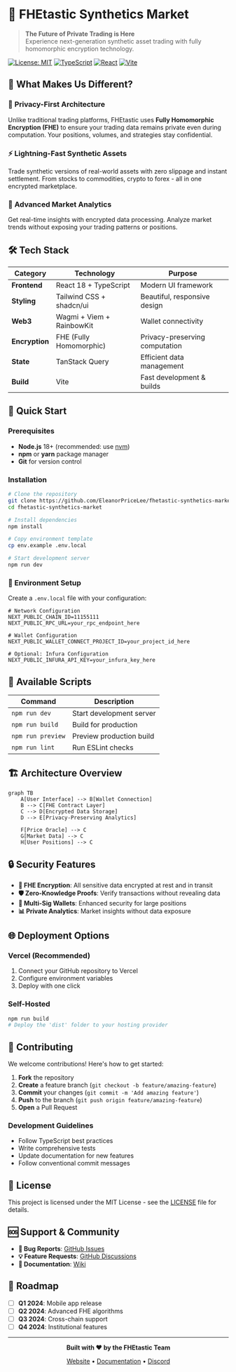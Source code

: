 # 🚀 FHEtastic Synthetics Market

> **The Future of Private Trading is Here**  
> Experience next-generation synthetic asset trading with fully homomorphic encryption technology.

[![License: MIT](https://img.shields.io/badge/License-MIT-yellow.svg)](https://opensource.org/licenses/MIT)
[![TypeScript](https://img.shields.io/badge/TypeScript-007ACC?logo=typescript&logoColor=white)](https://www.typescriptlang.org/)
[![React](https://img.shields.io/badge/React-20232A?logo=react&logoColor=61DAFB)](https://reactjs.org/)
[![Vite](https://img.shields.io/badge/Vite-646CFF?logo=vite&logoColor=white)](https://vitejs.dev/)

## 🌟 What Makes Us Different?

### 🔐 **Privacy-First Architecture**
Unlike traditional trading platforms, FHEtastic uses **Fully Homomorphic Encryption (FHE)** to ensure your trading data remains private even during computation. Your positions, volumes, and strategies stay confidential.

### ⚡ **Lightning-Fast Synthetic Assets**
Trade synthetic versions of real-world assets with zero slippage and instant settlement. From stocks to commodities, crypto to forex - all in one encrypted marketplace.

### 🎯 **Advanced Market Analytics**
Get real-time insights with encrypted data processing. Analyze market trends without exposing your trading patterns or positions.

## 🛠️ Tech Stack

| Category | Technology | Purpose |
|----------|------------|---------|
| **Frontend** | React 18 + TypeScript | Modern UI framework |
| **Styling** | Tailwind CSS + shadcn/ui | Beautiful, responsive design |
| **Web3** | Wagmi + Viem + RainbowKit | Wallet connectivity |
| **Encryption** | FHE (Fully Homomorphic) | Privacy-preserving computation |
| **State** | TanStack Query | Efficient data management |
| **Build** | Vite | Fast development & builds |

## 🚀 Quick Start

### Prerequisites
- **Node.js** 18+ (recommended: use [nvm](https://github.com/nvm-sh/nvm))
- **npm** or **yarn** package manager
- **Git** for version control

### Installation

```bash
# Clone the repository
git clone https://github.com/EleanorPriceLee/fhetastic-synthetics-market.git
cd fhetastic-synthetics-market

# Install dependencies
npm install

# Copy environment template
cp env.example .env.local

# Start development server
npm run dev
```

### 🔧 Environment Setup

Create a `.env.local` file with your configuration:

```env
# Network Configuration
NEXT_PUBLIC_CHAIN_ID=11155111
NEXT_PUBLIC_RPC_URL=your_rpc_endpoint_here

# Wallet Configuration  
NEXT_PUBLIC_WALLET_CONNECT_PROJECT_ID=your_project_id_here

# Optional: Infura Configuration
NEXT_PUBLIC_INFURA_API_KEY=your_infura_key_here
```

## 📱 Available Scripts

| Command | Description |
|---------|-------------|
| `npm run dev` | Start development server |
| `npm run build` | Build for production |
| `npm run preview` | Preview production build |
| `npm run lint` | Run ESLint checks |

## 🏗️ Architecture Overview

```mermaid
graph TB
    A[User Interface] --> B[Wallet Connection]
    B --> C[FHE Contract Layer]
    C --> D[Encrypted Data Storage]
    D --> E[Privacy-Preserving Analytics]
    
    F[Price Oracle] --> C
    G[Market Data] --> C
    H[User Positions] --> C
```

## 🔒 Security Features

- **🔐 FHE Encryption**: All sensitive data encrypted at rest and in transit
- **🛡️ Zero-Knowledge Proofs**: Verify transactions without revealing data
- **🔑 Multi-Sig Wallets**: Enhanced security for large positions
- **📊 Private Analytics**: Market insights without data exposure

## 🌐 Deployment Options

### Vercel (Recommended)
1. Connect your GitHub repository to Vercel
2. Configure environment variables
3. Deploy with one click

### Self-Hosted
```bash
npm run build
# Deploy the 'dist' folder to your hosting provider
```

## 🤝 Contributing

We welcome contributions! Here's how to get started:

1. **Fork** the repository
2. **Create** a feature branch (`git checkout -b feature/amazing-feature`)
3. **Commit** your changes (`git commit -m 'Add amazing feature'`)
4. **Push** to the branch (`git push origin feature/amazing-feature`)
5. **Open** a Pull Request

### Development Guidelines
- Follow TypeScript best practices
- Write comprehensive tests
- Update documentation for new features
- Follow conventional commit messages

## 📄 License

This project is licensed under the MIT License - see the [LICENSE](LICENSE) file for details.

## 🆘 Support & Community

- **🐛 Bug Reports**: [GitHub Issues](https://github.com/EleanorPriceLee/fhetastic-synthetics-market/issues)
- **💡 Feature Requests**: [GitHub Discussions](https://github.com/EleanorPriceLee/fhetastic-synthetics-market/discussions)
- **📖 Documentation**: [Wiki](https://github.com/EleanorPriceLee/fhetastic-synthetics-market/wiki)

## 🎯 Roadmap

- [ ] **Q1 2024**: Mobile app release
- [ ] **Q2 2024**: Advanced FHE algorithms
- [ ] **Q3 2024**: Cross-chain support
- [ ] **Q4 2024**: Institutional features

---

<div align="center">

**Built with ❤️ by the FHEtastic Team**

[Website](https://fhetastic-synthetics.vercel.app) • [Documentation](https://docs.fhetastic-synthetics.com) • [Discord](https://discord.gg/fhetastic)

</div>